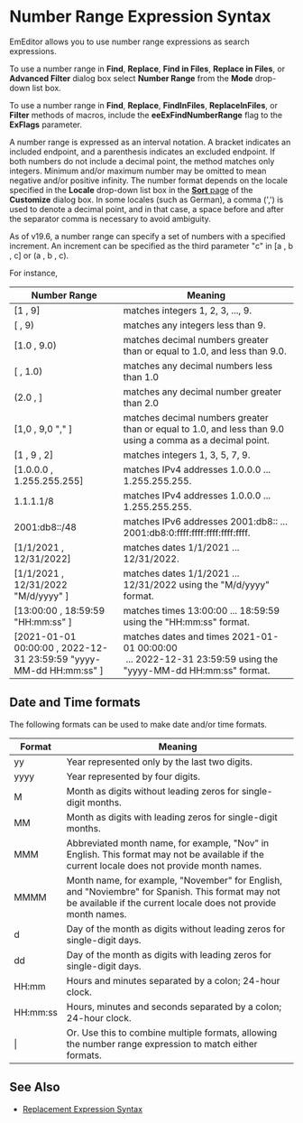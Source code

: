 # Number Range Expression Syntax

EmEditor allows you to use number range expressions as search expressions.

To use a number range in **Find**, **Replace**, **Find in Files**, **Replace in Files**, or **Advanced Filter** dialog box select **Number Range** from the **Mode** drop-down list box.

To use a number range in **Find**, **Replace**, **FindInFiles**, **ReplaceInFiles**, or **Filter** methods of macros, include the **eeExFindNumberRange** flag to the **ExFlags** parameter.

A number range is expressed as an interval notation. A bracket indicates an included endpoint, and a parenthesis indicates an excluded endpoint. If both numbers do not
include a decimal point, the method matches only integers. Minimum and/or maximum number may be omitted to mean negative and/or positive infinity. The number format depends on the locale specified in the **Locale** drop-down list box in the [**Sort** page](../../dlg/customize/sort/index) of the **Customize** dialog box. In some locales (such as German), a comma (',') is used to denote a decimal point, and in that case, a space before and after the separator comma is necessary to avoid ambiguity.

As of v19.6, a number range can specify a set of numbers with a specified increment. An increment can be specified as the third parameter "c" in \[a , b , c\] or (a , b , c).

For instance,

| Number Range | Meaning |
| --- | --- |
| \[1 , 9\] | matches integers 1, 2, 3, ..., 9. |
| \[ , 9) | matches any integers less than 9. |
| \[1.0 , 9.0) | matches decimal numbers greater than or equal to 1.0, and less than 9.0. |
| \[ , 1.0) | matches any decimal numbers less than 1.0 |
| (2.0 , \] | matches any decimal number greater than 2.0 |
| \[1,0 , 9,0 "," \] | matches decimal numbers greater than or equal to 1.0, and less than 9.0 using a comma as a decimal point. |
| \[1 , 9 , 2\] | matches integers 1, 3, 5, 7, 9. |
| \[1.0.0.0 , 1.255.255.255\] | matches IPv4 addresses 1.0.0.0 ... 1.255.255.255. |
| 1.1.1.1/8 | matches IPv4 addresses 1.0.0.0 ... 1.255.255.255. |
| 2001:db8::/48 | matches IPv6 addresses 2001:db8:: ... 2001:db8:0:ffff:ffff:ffff:ffff:ffff. |
| \[1/1/2021 , 12/31/2022\] | matches dates 1/1/2021 ... 12/31/2022. |
| \[1/1/2021 , 12/31/2022 "M/d/yyyy" \] | matches dates 1/1/2021 ... 12/31/2022 using the "M/d/yyyy" format. |
| \[13:00:00 , 18:59:59 "HH:mm:ss" \] | matches times 13:00:00 ... 18:59:59 using the "HH:mm:ss" format. |
| \[2021-01-01 00:00:00 , 2022-12-31 23:59:59 "yyyy-MM-dd HH:mm:ss" \] | matches dates and times 2021-01-01 00:00:00<br> ... 2022-12-31 23:59:59 using the "yyyy-MM-dd HH:mm:ss" format. |

## Date and Time formats

The following formats can be used to make date and/or time formats.

| Format | Meaning |
| --- | --- |
| yy | Year represented only by the last two digits. |
| yyyy | Year represented by four digits. |
| M | Month as digits without leading zeros for single-digit months. |
| MM | Month as digits with leading zeros for single-digit months. |
| MMM | Abbreviated month name, for example, "Nov" in English. This format may not be available if the current locale does not provide month names. |
| MMMM | Month name, for example, "November" for English, and "Noviembre" for Spanish. This format may not be available if the current locale does not provide month names. |
| d | Day of the month as digits without leading zeros for single-digit days. |
| dd | Day of the month as digits with leading zeros for single-digit days. |
| HH:mm | Hours and minutes separated by a colon; 24-hour clock. |
| HH:mm:ss | Hours, minutes and seconds separated by a colon; 24-hour clock. |
| \| | Or. Use this to combine multiple formats, allowing the number range expression to match either formats. |

## See Also

- [Replacement Expression Syntax](replacement_expression_syntax)
